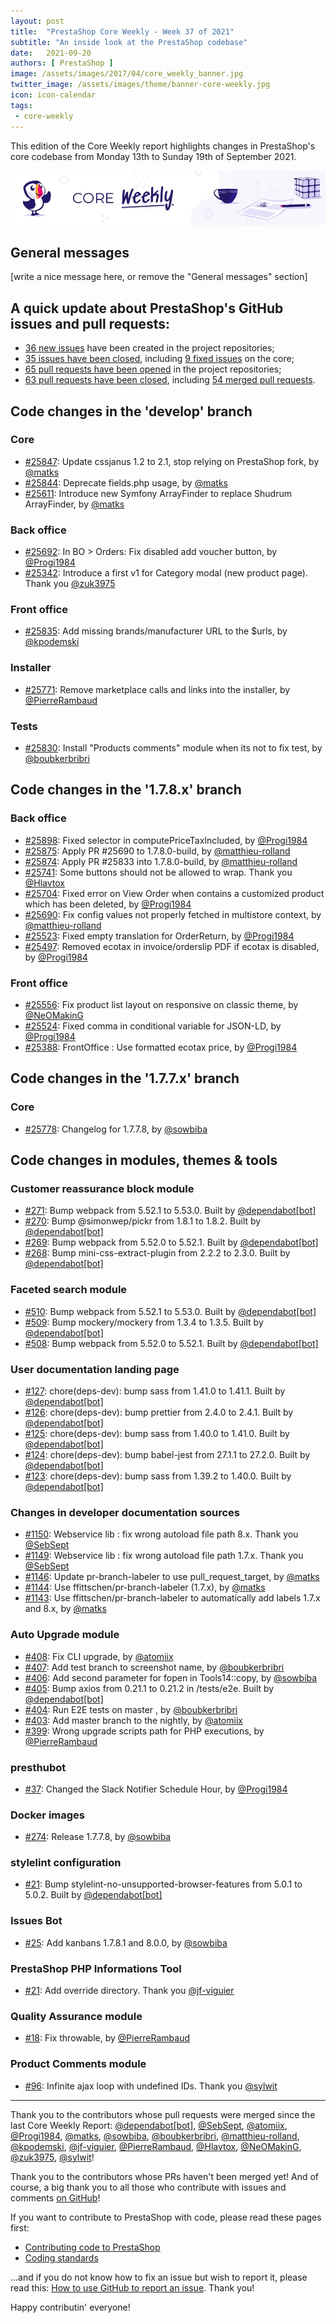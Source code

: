 ```yaml
---
layout: post
title:  "PrestaShop Core Weekly - Week 37 of 2021"
subtitle: "An inside look at the PrestaShop codebase"
date:   2021-09-20
authors: [ PrestaShop ]
image: /assets/images/2017/04/core_weekly_banner.jpg
twitter_image: /assets/images/theme/banner-core-weekly.jpg
icon: icon-calendar
tags:
 - core-weekly
---
```


This edition of the Core Weekly report highlights changes in PrestaShop's core codebase from Monday 13th to Sunday 19th of September 2021.

![Core Weekly banner](/assets/images/2018/12/banner-core-weekly.jpg)

## General messages

[write a nice message here, or remove the "General messages" section]


## A quick update about PrestaShop's GitHub issues and pull requests:

- [36 new issues](https://github.com/search?q=org%3APrestaShop+is%3Apublic++-repo%3Aprestashop%2Fprestashop.github.io++is%3Aissue+created%3A2021-09-13..2021-09-19) have been created in the project repositories;
- [35 issues have been closed](https://github.com/search?q=org%3APrestaShop+is%3Apublic++-repo%3Aprestashop%2Fprestashop.github.io++is%3Aissue+closed%3A2021-09-13..2021-09-19), including [9 fixed issues](https://github.com/search?q=org%3APrestaShop+is%3Apublic++-repo%3Aprestashop%2Fprestashop.github.io++is%3Aissue+label%3Afixed+closed%3A2021-09-13..2021-09-19) on the core;
- [65 pull requests have been opened](https://github.com/search?q=org%3APrestaShop+is%3Apublic++-repo%3Aprestashop%2Fprestashop.github.io++is%3Apr+created%3A2021-09-13..2021-09-19) in the project repositories;
- [63 pull requests have been closed](https://github.com/search?q=org%3APrestaShop+is%3Apublic++-repo%3Aprestashop%2Fprestashop.github.io++is%3Apr+closed%3A2021-09-13..2021-09-19), including [54 merged pull requests](https://github.com/search?q=org%3APrestaShop+is%3Apublic++-repo%3Aprestashop%2Fprestashop.github.io++is%3Apr+merged%3A2021-09-13..2021-09-19).
        


## Code changes in the 'develop' branch


### Core
* [#25847](https://github.com/PrestaShop/PrestaShop/pull/25847): Update cssjanus 1.2 to 2.1, stop relying on PrestaShop fork, by [@matks](https://github.com/matks)
* [#25844](https://github.com/PrestaShop/PrestaShop/pull/25844): Deprecate fields.php usage, by [@matks](https://github.com/matks)
* [#25611](https://github.com/PrestaShop/PrestaShop/pull/25611): Introduce new Symfony ArrayFinder to replace Shudrum ArrayFinder, by [@matks](https://github.com/matks)


### Back office
* [#25692](https://github.com/PrestaShop/PrestaShop/pull/25692): In BO > Orders: Fix disabled add voucher button, by [@Progi1984](https://github.com/Progi1984)
* [#25342](https://github.com/PrestaShop/PrestaShop/pull/25342): Introduce a first v1 for Category modal (new product page). Thank you [@zuk3975](https://github.com/zuk3975)


### Front office
* [#25835](https://github.com/PrestaShop/PrestaShop/pull/25835): Add missing brands/manufacturer URL to the $urls, by [@kpodemski](https://github.com/kpodemski)


### Installer
* [#25771](https://github.com/PrestaShop/PrestaShop/pull/25771): Remove marketplace calls and links into the installer, by [@PierreRambaud](https://github.com/PierreRambaud)


### Tests
* [#25830](https://github.com/PrestaShop/PrestaShop/pull/25830): Install "Products comments" module when its not to fix test, by [@boubkerbribri](https://github.com/boubkerbribri)


## Code changes in the '1.7.8.x' branch


### Back office
* [#25898](https://github.com/PrestaShop/PrestaShop/pull/25898): Fixed selector in computePriceTaxIncluded, by [@Progi1984](https://github.com/Progi1984)
* [#25875](https://github.com/PrestaShop/PrestaShop/pull/25875): Apply PR #25690 to 1.7.8.0-build, by [@matthieu-rolland](https://github.com/matthieu-rolland)
* [#25874](https://github.com/PrestaShop/PrestaShop/pull/25874): Apply PR #25833 into 1.7.8.0-build, by [@matthieu-rolland](https://github.com/matthieu-rolland)
* [#25741](https://github.com/PrestaShop/PrestaShop/pull/25741): Some buttons should not be allowed to wrap. Thank you [@Hlavtox](https://github.com/Hlavtox)
* [#25704](https://github.com/PrestaShop/PrestaShop/pull/25704): Fixed error on View Order when contains a customized product which has been deleted, by [@Progi1984](https://github.com/Progi1984)
* [#25690](https://github.com/PrestaShop/PrestaShop/pull/25690): Fix config values not properly fetched in multistore context, by [@matthieu-rolland](https://github.com/matthieu-rolland)
* [#25523](https://github.com/PrestaShop/PrestaShop/pull/25523): Fixed empty translation for OrderReturn, by [@Progi1984](https://github.com/Progi1984)
* [#25497](https://github.com/PrestaShop/PrestaShop/pull/25497): Removed ecotax in invoice/orderslip PDF if ecotax is disabled, by [@Progi1984](https://github.com/Progi1984)


### Front office
* [#25556](https://github.com/PrestaShop/PrestaShop/pull/25556): Fix product list layout on responsive on classic theme, by [@NeOMakinG](https://github.com/NeOMakinG)
* [#25524](https://github.com/PrestaShop/PrestaShop/pull/25524): Fixed comma in conditional variable for JSON-LD, by [@Progi1984](https://github.com/Progi1984)
* [#25388](https://github.com/PrestaShop/PrestaShop/pull/25388): FrontOffice : Use formatted ecotax price, by [@Progi1984](https://github.com/Progi1984)


## Code changes in the '1.7.7.x' branch


### Core
* [#25778](https://github.com/PrestaShop/PrestaShop/pull/25778): Changelog for 1.7.7.8, by [@sowbiba](https://github.com/sowbiba)


## Code changes in modules, themes & tools


### Customer reassurance block module
* [#271](https://github.com/PrestaShop/blockreassurance/pull/271): Bump webpack from 5.52.1 to 5.53.0. Built by [@dependabot[bot]](https://github.com/apps/dependabot)
* [#270](https://github.com/PrestaShop/blockreassurance/pull/270): Bump @simonwep/pickr from 1.8.1 to 1.8.2. Built by [@dependabot[bot]](https://github.com/apps/dependabot)
* [#269](https://github.com/PrestaShop/blockreassurance/pull/269): Bump webpack from 5.52.0 to 5.52.1. Built by [@dependabot[bot]](https://github.com/apps/dependabot)
* [#268](https://github.com/PrestaShop/blockreassurance/pull/268): Bump mini-css-extract-plugin from 2.2.2 to 2.3.0. Built by [@dependabot[bot]](https://github.com/apps/dependabot)


### Faceted search module
* [#510](https://github.com/PrestaShop/ps_facetedsearch/pull/510): Bump webpack from 5.52.1 to 5.53.0. Built by [@dependabot[bot]](https://github.com/apps/dependabot)
* [#509](https://github.com/PrestaShop/ps_facetedsearch/pull/509): Bump mockery/mockery from 1.3.4 to 1.3.5. Built by [@dependabot[bot]](https://github.com/apps/dependabot)
* [#508](https://github.com/PrestaShop/ps_facetedsearch/pull/508): Bump webpack from 5.52.0 to 5.52.1. Built by [@dependabot[bot]](https://github.com/apps/dependabot)


### User documentation landing page
* [#127](https://github.com/PrestaShop/user-documentation-landing/pull/127): chore(deps-dev): bump sass from 1.41.0 to 1.41.1. Built by [@dependabot[bot]](https://github.com/apps/dependabot)
* [#126](https://github.com/PrestaShop/user-documentation-landing/pull/126): chore(deps-dev): bump prettier from 2.4.0 to 2.4.1. Built by [@dependabot[bot]](https://github.com/apps/dependabot)
* [#125](https://github.com/PrestaShop/user-documentation-landing/pull/125): chore(deps-dev): bump sass from 1.40.0 to 1.41.0. Built by [@dependabot[bot]](https://github.com/apps/dependabot)
* [#124](https://github.com/PrestaShop/user-documentation-landing/pull/124): chore(deps-dev): bump babel-jest from 27.1.1 to 27.2.0. Built by [@dependabot[bot]](https://github.com/apps/dependabot)
* [#123](https://github.com/PrestaShop/user-documentation-landing/pull/123): chore(deps-dev): bump sass from 1.39.2 to 1.40.0. Built by [@dependabot[bot]](https://github.com/apps/dependabot)


### Changes in developer documentation sources
* [#1150](https://github.com/PrestaShop/docs/pull/1150): Webservice lib : fix wrong autoload file path 8.x. Thank you [@SebSept](https://github.com/SebSept)
* [#1149](https://github.com/PrestaShop/docs/pull/1149): Webservice lib : fix wrong autoload file path 1.7.x. Thank you [@SebSept](https://github.com/SebSept)
* [#1146](https://github.com/PrestaShop/docs/pull/1146): Update pr-branch-labeler to use pull_request_target, by [@matks](https://github.com/matks)
* [#1144](https://github.com/PrestaShop/docs/pull/1144): Use ffittschen/pr-branch-labeler (1.7.x), by [@matks](https://github.com/matks)
* [#1143](https://github.com/PrestaShop/docs/pull/1143): Use ffittschen/pr-branch-labeler to automatically add labels 1.7.x and 8.x, by [@matks](https://github.com/matks)


### Auto Upgrade module
* [#408](https://github.com/PrestaShop/autoupgrade/pull/408): Fix CLI upgrade, by [@atomiix](https://github.com/atomiix)
* [#407](https://github.com/PrestaShop/autoupgrade/pull/407): Add test branch to screenshot name, by [@boubkerbribri](https://github.com/boubkerbribri)
* [#406](https://github.com/PrestaShop/autoupgrade/pull/406): Add second parameter for fopen in Tools14::copy, by [@sowbiba](https://github.com/sowbiba)
* [#405](https://github.com/PrestaShop/autoupgrade/pull/405): Bump axios from 0.21.1 to 0.21.2 in /tests/e2e. Built by [@dependabot[bot]](https://github.com/apps/dependabot)
* [#404](https://github.com/PrestaShop/autoupgrade/pull/404): Run E2E tests on master , by [@boubkerbribri](https://github.com/boubkerbribri)
* [#403](https://github.com/PrestaShop/autoupgrade/pull/403): Add master branch to the nightly, by [@atomiix](https://github.com/atomiix)
* [#399](https://github.com/PrestaShop/autoupgrade/pull/399): Wrong upgrade scripts path for PHP executions, by [@PierreRambaud](https://github.com/PierreRambaud)


### presthubot
* [#37](https://github.com/PrestaShop/presthubot/pull/37): Changed the Slack Notifier Schedule Hour, by [@Progi1984](https://github.com/Progi1984)


### Docker images
* [#274](https://github.com/PrestaShop/docker/pull/274): Release 1.7.7.8, by [@sowbiba](https://github.com/sowbiba)


### stylelint configuration
* [#21](https://github.com/PrestaShop/stylelint-config/pull/21): Bump stylelint-no-unsupported-browser-features from 5.0.1 to 5.0.2. Built by [@dependabot[bot]](https://github.com/apps/dependabot)


### Issues Bot
* [#25](https://github.com/PrestaShop/issuebot/pull/25): Add kanbans 1.7.8.1 and 8.0.0, by [@sowbiba](https://github.com/sowbiba)


### PrestaShop PHP Informations Tool
* [#21](https://github.com/PrestaShop/php-ps-info/pull/21): Add override directory. Thank you [@jf-viguier](https://github.com/jf-viguier)


### Quality Assurance module
* [#18](https://github.com/PrestaShop/ps_qualityassurance/pull/18): Fix throwable, by [@PierreRambaud](https://github.com/PierreRambaud)


### Product Comments module
* [#96](https://github.com/PrestaShop/productcomments/pull/96): Infinite ajax loop with undefined IDs. Thank you [@sylwit](https://github.com/sylwit)


<hr />

Thank you to the contributors whose pull requests were merged since the last Core Weekly Report: [@dependabot[bot]](https://github.com/apps/dependabot), [@SebSept](https://github.com/SebSept), [@atomiix](https://github.com/atomiix), [@Progi1984](https://github.com/Progi1984), [@matks](https://github.com/matks), [@sowbiba](https://github.com/sowbiba), [@boubkerbribri](https://github.com/boubkerbribri), [@matthieu-rolland](https://github.com/matthieu-rolland), [@kpodemski](https://github.com/kpodemski), [@jf-viguier](https://github.com/jf-viguier), [@PierreRambaud](https://github.com/PierreRambaud), [@Hlavtox](https://github.com/Hlavtox), [@NeOMakinG](https://github.com/NeOMakinG), [@zuk3975](https://github.com/zuk3975), [@sylwit](https://github.com/sylwit)!

Thank you to the contributors whose PRs haven't been merged yet! And of course, a big thank you to all those who contribute with issues and comments [on GitHub](https://github.com/PrestaShop/PrestaShop)!

If you want to contribute to PrestaShop with code, please read these pages first:

 * [Contributing code to PrestaShop](https://devdocs.prestashop.com/1.7/contribute/contribution-guidelines/)
 * [Coding standards](https://devdocs.prestashop.com/1.7/development/coding-standards/)

...and if you do not know how to fix an issue but wish to report it, please read this: [How to use GitHub to report an issue](https://devdocs.prestashop.com/1.7/contribute/contribute-reporting-issues/). Thank you!

Happy contributin' everyone!

